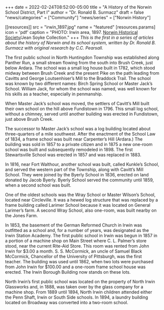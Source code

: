 +++
date = 2022-02-24T08:52:00-05:00
title = "A History of the Norwin School District, Part I"
author = "Dr. Ronald B. Surmacz"
draft = false
"news/categories" = ["Community"]
"news/series" = ["Norwin History"]

[[resources]]
  src  = "irwin_1897.jpg"
  name = "featured"
  [resources.params]
    icon = 'pdf'
    caption = "PHOTO: Irwin area, 1897. [Norwin Historical Society](http://norwinhistoricalsociety.org)/Jean Soyke Collection."
+++
*This is the first in a series of articles about the history of Norwin and its school system, written by Dr. Ronald B. Surmacz with original research by C.C. Pearsall.*
<!--more-->
The first public school in North Huntingdon Township was established along Panther Run, a small stream flowing from the south into Brush Creek, just below Ardara. The school was a small log house built in 1782, which stood midway between Brush Creek and the present Pike on the path leading from Cavitts and George Loutsenhiser’s Mill to the Braddock Trail. The school was known by two different names: Birch Spring School or Master Jack’s School. William Jack, for whom the school was named, was well known for his skills as a teacher, especially in penmanship.

When Master Jack’s school was moved, the settlers of Cavitt’s Mill built their own school on the hill above Fundistown in 1796. This small log school, without a chimney, served until another building was erected in Fundistown, just above Brush Creek.

The successor to Master Jack’s school was a log building located about three-quarters of a mile southwest. After the enactment of the School Law of 1834, a frame school was built near Carpenter’s Hill (Ardara.) The building was sold in 1857 to a private citizen and in 1875 a new one-room school was built and subsequently remodeled in 1898. The first Stewartsville School was erected in 1857 and was replaced in 1883.

In 1816, near Fort Walthour, another school was built, called Kunkle’s School, and served the western part of the Township, along with Cavitt’s Mill School. They were joined by the Byerly School in 1836, erected on land donated by Jacob Byerly. Byerly School served the community until 1859, when a second school was built.

One of the oldest schools was the Wray School or Master Wilson’s School, located near Circleville. It was a hewed log structure that was replaced by a frame building called Larimer School because it was located on General Larimer’s farm. A second Wray School, also one-room, was built nearby on the Jones Farm.

In 1853, the basement of the German Reformed Church in Irwin was outfitted as a school and, for a number of years, was designated as the Irwin Station Academy. The first public school in Irwin was begun in 1857 in a portion of a machine shop on Main Street where C. L. Palmer’s store stood, near the current Rite-Aid Store. This room was rented from John Irwin for $3.00 a month. S. S. McCormick, an uncle of Samuel Black McCormick, Chancellor of the University of Pittsburgh, was the first teacher. The building was used until 1862, when two lots were purchased from John Irwin for $100.00 and a one-room frame school house was erected. The Irwin Borough Building now stands on these lots.

North Irwin’s first public school was located on the property of North Irwin Glassworks and, in 1888, was taken over by the glass company for a machine shop. From 1889 until 1894, North Irwin children attended either the Penn Shaft, Irwin or South Side schools. In 1894, a laundry building located on Broadway was converted into a two-room school.
